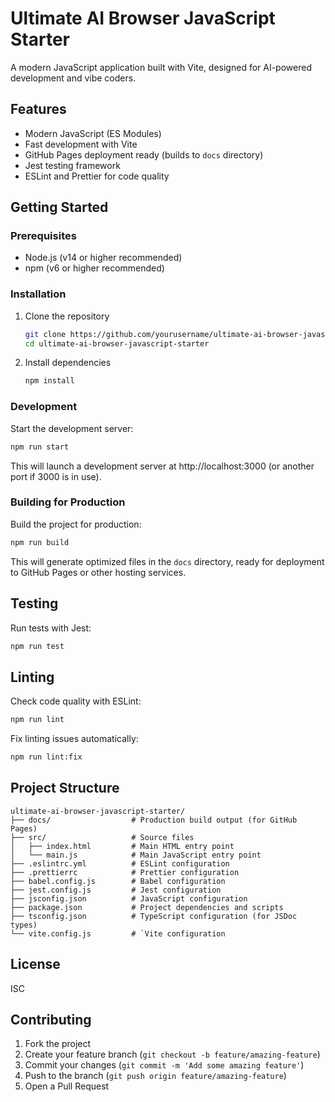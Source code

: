 # Ultimate AI Browser JavaScript Starter

A modern JavaScript application built with Vite, designed for AI-powered development and vibe coders.

## Features

- Modern JavaScript (ES Modules)
- Fast development with Vite
- GitHub Pages deployment ready (builds to `docs` directory)
- Jest testing framework
- ESLint and Prettier for code quality

## Getting Started

### Prerequisites

- Node.js (v14 or higher recommended)
- npm (v6 or higher recommended)

### Installation

1. Clone the repository

   ```bash
   git clone https://github.com/yourusername/ultimate-ai-browser-javascript-starter.git
   cd ultimate-ai-browser-javascript-starter
   ```

2. Install dependencies

   ```bash
   npm install
   ```

### Development

Start the development server:

```bash
npm run start
```

This will launch a development server at http://localhost:3000 (or another port if 3000 is in use).

### Building for Production

Build the project for production:

```bash
npm run build
```

This will generate optimized files in the `docs` directory, ready for deployment to GitHub Pages or other hosting services.

## Testing

Run tests with Jest:

```bash
npm run test
```

## Linting

Check code quality with ESLint:

```bash
npm run lint
```

Fix linting issues automatically:

```bash
npm run lint:fix
```

## Project Structure

```
ultimate-ai-browser-javascript-starter/
├── docs/                  # Production build output (for GitHub Pages)
├── src/                   # Source files
│   ├── index.html         # Main HTML entry point
│   └── main.js            # Main JavaScript entry point
├── .eslintrc.yml          # ESLint configuration
├── .prettierrc            # Prettier configuration
├── babel.config.js        # Babel configuration
├── jest.config.js         # Jest configuration
├── jsconfig.json          # JavaScript configuration
├── package.json           # Project dependencies and scripts
├── tsconfig.json          # TypeScript configuration (for JSDoc types)
└── vite.config.js         # `Vite configuration
```

## License

ISC

## Contributing

1. Fork the project
2. Create your feature branch (`git checkout -b feature/amazing-feature`)
3. Commit your changes (`git commit -m 'Add some amazing feature'`)
4. Push to the branch (`git push origin feature/amazing-feature`)
5. Open a Pull Request
